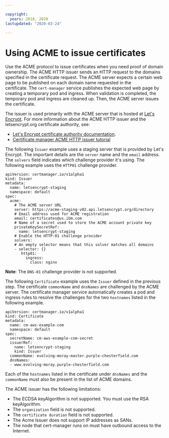 ```yaml
---

copyright:
  years: 2018, 2020
lastupdated: "2020-03-24"

---
```


# Using ACME to issue certificates

Use the ACME protocol to issue certificates when you need proof of domain ownership. The ACME HTTP issuer sends an HTTP request to the domains specified in the certificate request. The ACME server expects a certain web page to be published on each domain name requested in the certificate. The `cert-manager` service publishes the expected web page by creating a temporary pod and ingress. When validation is completed, the temporary pod and ingress are cleaned up. Then, the ACME server issues the certificate.

The issuer is used primarily with the ACME server that is hosted at [Let's Encrypt](https://letsencrypt.org/). For more information about the ACME HTTP issuer and the letsencrypt.org certificate authority, see:

* [Let's Encrypt certificate authority documentation](https://letsencrypt.org/docs/).
* [Certificate manager ACME HTTP issuer tutorial](https://docs.cert-manager.io/en/latest/tutorials/acme/http-validation.html)

The following `Issuer` example uses a staging server that is provided by Let's Encrypt. The important details are the `server` name and the `email` address. The `solvers` field indicates which challenge provider it's using. The following example uses the `HTTP01` challenge provider.
```
apiVersion: certmanager.io/v1alpha1
kind: Issuer
metadata:
  name: letsencrypt-staging
  namespace: default
spec:
  acme:
    # The ACME server URL
    server: https://acme-staging-v02.api.letsencrypt.org/directory
    # Email address used for ACME registration
    email: certificates@us.ibm.com
    # Name of a secret used to store the ACME account private key
    privateKeySecretRef:
      name: letsencrypt-staging
    # Enable the HTTP-01 challenge provider
    solvers:
    # An empty selector means that this solver matches all domains
    - selector: {}
       http01:
         ingress:
           class: nginx
```

**Note**: The `DNS-01` challenge provider is not supported.

The following `Certificate` example uses the `Issuer` defined in the previous step. The certificate `commonName` and `dnsNames` are challenged by the ACME server. The certificate manager service automatically creates a pod and ingress rules to resolve the challenges for the two `hostnames` listed in the following example.
```
apiVersion: certmanager.io/v1alpha1
kind: Certificate
metadata:
  name: cm-aws-example-com
  namespace: default
spec:
  secretName: cm-aws-example-com-secret
  issuerRef:
    name: letsencrypt-staging
    kind: Issuer
  commonName: evolving-moray-master.purple-chesterfield.com
  dnsNames:
  - www.evolving-moray.purple-chesterfield.com
``` 

Each of the `hostnames` listed in the certificate under `dnsNames` and the `commonName` must also be present in the list of ACME domains.

The ACME issuer has the following limitations:
* The ECDSA keyAlgorithm is not supported. You must use the RSA keyAlgorithm.
* The `organization` field is not supported.
* The `certificate duration` field is not supported.
* The Acme Issuer does not support IP addresses as SANs.
* The node that cert-manager runs on must have outbound access to the Internet.
